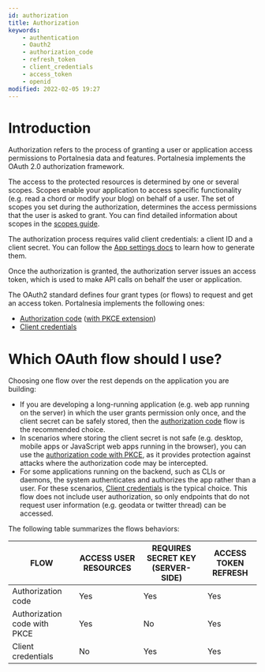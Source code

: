 ```yaml
---
id: authorization
title: Authorization
keywords:
    - authentication
    - Oauth2
    - authorization_code
    - refresh_token
    - client_credentials
    - access_token
    - openid
modified: 2022-02-05 19:27
---
```


# Introduction

Authorization refers to the process of granting a user or application access permissions to Portalnesia data and features. Portalnesia implements the OAuth 2.0 authorization framework.

The access to the protected resources is determined by one or several scopes. Scopes enable your application to access specific functionality (e.g. read a chord or modify your blog) on behalf of a user. The set of scopes you set during the authorization, determines the access permissions that the user is asked to grant. You can find detailed information about scopes in the [scopes guide](/developer/docs/scopes).

The authorization process requires valid client credentials: a client ID and a client secret. You can follow the [App settings docs](/developer/docs/app-settings) to learn how to generate them.

Once the authorization is granted, the authorization server issues an access token, which is used to make API calls on behalf the user or application.

The OAuth2 standard defines four grant types (or flows) to request and get an access token. Portalnesia implements the following ones:

- [Authorization code](/developer/docs/authorization-code-flow) ([with PKCE extension](/developer/docs/authorization-pkce))
- [Client credentials](/developer/docs/authorization-client-credentials)


# Which OAuth flow should I use?

Choosing one flow over the rest depends on the application you are building:

- If you are developing a long-running application (e.g. web app running on the server) in which the user grants permission only once, and the client secret can be safely stored, then the [authorization code](/developer/docs/authorization-code-flow) flow is the recommended choice.
- In scenarios where storing the client secret is not safe (e.g. desktop, mobile apps or JavaScript web apps running in the browser), you can use the [authorization code with PKCE](/developer/docs/authorization-pkce), as it provides protection against attacks where the authorization code may be intercepted.
- For some applications running on the backend, such as CLIs or daemons, the system authenticates and authorizes the app rather than a user. For these scenarios, [Client credentials](/developer/docs/authorization-client-credentials) is the typical choice. This flow does not include user authorization, so only endpoints that do not request user information (e.g. geodata or twitter thread) can be accessed.


The following table summarizes the flows behaviors:

| FLOW | ACCESS USER RESOURCES | REQUIRES SECRET KEY (SERVER-SIDE) | ACCESS TOKEN REFRESH |
| --- | --- | --- | --- |
| Authorization code | Yes | Yes | Yes |
| Authorization code with PKCE | Yes | No | Yes |
| Client credentials | No | Yes | Yes |

